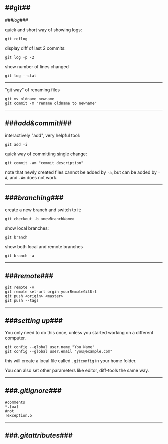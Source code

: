 ##git##
---
###_log_###

quick and short way of showing logs:

    git reflog

display diff of last 2 commits:

    git log -p -2

show number of lines changed

    git log --stat
---
"git way" of renaming files

    git mv oldname newname
    git commit -m "rename oldname to newname"
---
###_add&commit_###
---
interactively "add", very helpful tool:

    git add -i 
 
quick way of committing single change:

    git commit -am "commit description"

note that newly created files cannot be added by `-a`, but can be added by `-A`, and `-Am` does not work.

---
###_branching_###
---

create a new branch and switch to it:

    git checkout -b <newBranchName>


show local branches:

    git branch

show both local and remote branches

    git branch -a
---
###_remote_###
---

    git remote -v
    git remote set-url orgin yourRemoteGitUrl
    git push <origin> <master>
    git push --tags


---
###_setting up_###
---
You only need to do this once, unless you started working on a different computer.

    git config --global user.name "You Name"
    git config --global user.email "you@example.com"

this will create a local file called `.gitconfig` in your home folder.

You can also set other parameters like editor, diff-tools the same way.

---
###_.gitignore_###
---

    #comments
    *.[oa]
    #not
    !exception.o


---
###_.gitattributes_###
---
